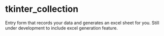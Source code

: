 # tkinter_collection
Entry form that records your data and generates an excel sheet for you. Still under development to include excel generation feature.
